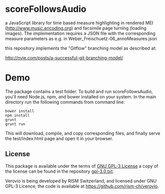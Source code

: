 scoreFollowsAudio
=================

a JavaScript library for time based measure highlighting in rendered MEI (http://www.music.encoding.org) and facsimile page turning (loading images). The implementation requires a JSON file with the corresponding measure parameters as e.g. in Weber_Freischuetz-06_annoMeasures.json

this repository implements the "Gitflow" branching model as described at:

http://nvie.com/posts/a-successful-git-branching-model/

Demo
=====

The package contains a test folder. To build and run scoreFollowsAudio, you'll need Node.js, npm, and bower installed on your system. In the main directory run the following commands from command line:

```
bower install
npm install
grunt 
grunt run
```

This will download, compile, and copy corresponding files, and finally serve the test/index.html page and open it in your browser.

License
-------

This package is available under the terms of [GNU GPL-3 License](https://www.gnu.org/licenses/gpl.html) a copy of the license can be found in the repository [gpl-3.0.txt](gpl-3.0.txt).


Verovio is being developed by RISM Switzerland, and licensed under GNU GPL-3 Licence, the code is available at https://github.com/rism-ch/verovio.
